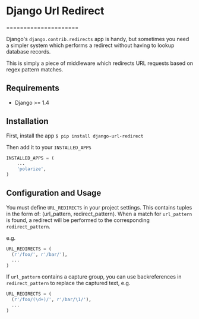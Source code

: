 # Django Url Redirect
=====================

Django's `django.contrib.redirects` app is handy, but sometimes you need a simpler system which performs
a redirect without having to lookup database records.

This is simply a piece of middleware which redirects URL requests based on regex pattern matches.


## Requirements
* Django >= 1.4

## Installation
First, install the app
`$ pip install django-url-redirect`

Then add it to your `INSTALLED_APPS`
```python
INSTALLED_APPS = (
    ...
    'polarize',
)
```

## Configuration and Usage
You must define `URL_REDIRECTS` in your project settings.
This contains tuples in the form of: (url_pattern, redirect_pattern).
When a match for `url_pattern` is found, a redirect will be performed to the corresponding `redirect_pattern`.

e.g.
```python
URL_REDIRECTS = (
  (r'/foo/', r'/bar/'),
  ...
)
```

If `url_pattern` contains a capture group, you can use backreferences
in `redirect_pattern` to replace the captured text, e.g.
```python
URL_REDIRECTS = (
  (r'/foo/(\d+)/', r'/bar/\1/'),
  ...
)
```
